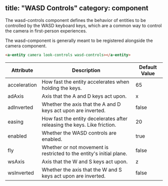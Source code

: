 title: "WASD Controls"
category: component
---

The wasd-controls component defines the behavior of entities to be controlled
by the WASD keyboard keys, which are a common way to control the camera in
first-person experiences.

The wasd-component is generally meant to be registered alongside the camera
component.

```html
<a-entity camera look-controls wasd-controls></a-entity>
```

| Attribute    | Description                                                              | Default Value |
|--------------|--------------------------------------------------------------------------|---------------|
| acceleration | How fast the entity accelerates when holding the keys.                   | 65            |
| adAxis       | Axis that the A and D keys act upon.                                     | x             |
| adInverted   | Whether the axis that the A and D keys act upon are inverted.            | false         |
| easing       | How fast the entity decelerates after releasing the keys. Like friction. | 20            |
| enabled      | Whether the WASD controls are enabled.                                   | true          |
| fly          | Whether or not movement is restricted to the entity's initial plane.     | false         |
| wsAxis       | Axis that the W and S keys act upon.                                     | z             |
| wsInverted   | Whether the axis that the W and S keys act upon are inverted.            | false         |
